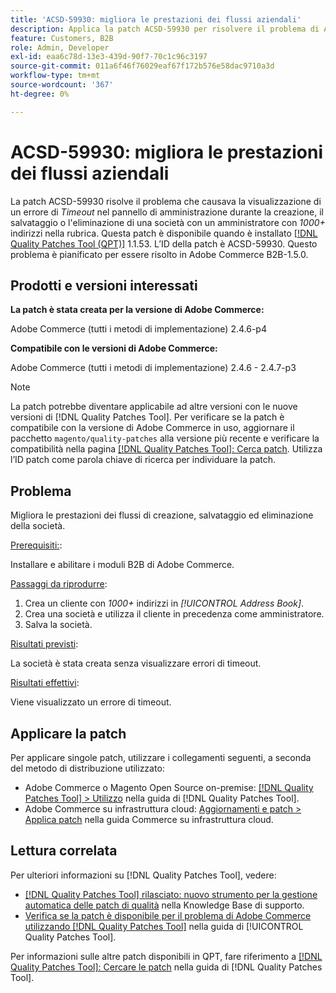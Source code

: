 ```yaml
---
title: 'ACSD-59930: migliora le prestazioni dei flussi aziendali'
description: Applica la patch ACSD-59930 per risolvere il problema di Adobe Commerce, se nel pannello di amministrazione viene visualizzato un errore di *Timeout* durante la creazione, il salvataggio o l’eliminazione di una società con un amministratore che ha indirizzi *1000+* nella rubrica.
feature: Customers, B2B
role: Admin, Developer
exl-id: eaa6c78d-13e3-439d-90f7-70c1c96c3197
source-git-commit: 011a6f46f76029eaf67f172b576e58dac9710a3d
workflow-type: tm+mt
source-wordcount: '367'
ht-degree: 0%

---
```


# ACSD-59930: migliora le prestazioni dei flussi aziendali

La patch ACSD-59930 risolve il problema che causava la visualizzazione di un errore di *Timeout* nel pannello di amministrazione durante la creazione, il salvataggio o l&#39;eliminazione di una società con un amministratore con *1000+* indirizzi nella rubrica. Questa patch è disponibile quando è installato [[!DNL Quality Patches Tool (QPT)]](https://experienceleague.adobe.com/it/docs/commerce-operations/tools/quality-patches-tool/quality-patches-tool-to-self-serve-quality-patches) 1.1.53. L’ID della patch è ACSD-59930. Questo problema è pianificato per essere risolto in Adobe Commerce B2B-1.5.0.

## Prodotti e versioni interessati

**La patch è stata creata per la versione di Adobe Commerce:**

Adobe Commerce (tutti i metodi di implementazione) 2.4.6-p4

**Compatibile con le versioni di Adobe Commerce:**

Adobe Commerce (tutti i metodi di implementazione) 2.4.6 - 2.4.7-p3

>[!NOTE]
>
>La patch potrebbe diventare applicabile ad altre versioni con le nuove versioni di [!DNL Quality Patches Tool]. Per verificare se la patch è compatibile con la versione di Adobe Commerce in uso, aggiornare il pacchetto `magento/quality-patches` alla versione più recente e verificare la compatibilità nella pagina [[!DNL Quality Patches Tool]: Cerca patch](https://experienceleague.adobe.com/tools/commerce-quality-patches/index.html?lang=it). Utilizza l’ID patch come parola chiave di ricerca per individuare la patch.

## Problema

Migliora le prestazioni dei flussi di creazione, salvataggio ed eliminazione della società.

<u>Prerequisiti:</u>:

Installare e abilitare i moduli B2B di Adobe Commerce.

<u>Passaggi da riprodurre</u>:

1. Crea un cliente con *1000+* indirizzi in *[!UICONTROL Address Book]*.
1. Crea una società e utilizza il cliente in precedenza come amministratore.
1. Salva la società.

<u>Risultati previsti</u>:

La società è stata creata senza visualizzare errori di timeout.

<u>Risultati effettivi</u>:

Viene visualizzato un errore di timeout.

## Applicare la patch

Per applicare singole patch, utilizzare i collegamenti seguenti, a seconda del metodo di distribuzione utilizzato:

* Adobe Commerce o Magento Open Source on-premise: [[!DNL Quality Patches Tool] > Utilizzo](/help/tools/quality-patches-tool/usage.md) nella guida di [!DNL Quality Patches Tool].
* Adobe Commerce su infrastruttura cloud: [Aggiornamenti e patch > Applica patch](https://experienceleague.adobe.com/docs/commerce-cloud-service/user-guide/develop/upgrade/apply-patches.html?lang=it) nella guida Commerce su infrastruttura cloud.

## Lettura correlata

Per ulteriori informazioni su [!DNL Quality Patches Tool], vedere:

* [[!DNL Quality Patches Tool] rilasciato: nuovo strumento per la gestione automatica delle patch di qualità](https://experienceleague.adobe.com/it/docs/commerce-operations/tools/quality-patches-tool/quality-patches-tool-to-self-serve-quality-patches) nella Knowledge Base di supporto.
* [Verifica se la patch è disponibile per il problema di Adobe Commerce utilizzando  [!DNL Quality Patches Tool]](/help/tools/quality-patches-tool/patches-available-in-qpt/check-patch-for-magento-issue-with-magento-quality-patches.md) nella guida di [!UICONTROL Quality Patches Tool].


Per informazioni sulle altre patch disponibili in QPT, fare riferimento a [[!DNL Quality Patches Tool]: Cercare le patch](https://experienceleague.adobe.com/tools/commerce-quality-patches/index.html?lang=it) nella guida di [!DNL Quality Patches Tool].
